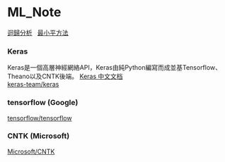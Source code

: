 # ML_Note


[迴歸分析](https://zh.wikipedia.org/wiki/%E8%BF%B4%E6%AD%B8%E5%88%86%E6%9E%90)  
[最小平方法](https://zh.wikipedia.org/wiki/%E6%9C%80%E5%B0%8F%E4%BA%8C%E4%B9%98%E6%B3%95)  

### Keras
Keras是一個高層神經網絡API，Keras由純Python編寫而成並基Tensorflow、Theano以及CNTK後端。
[Keras 中文文档](https://keras.io/zh/)  
[keras-team/keras](https://github.com/keras-team/keras)  

### tensorflow (Google)  
[tensorflow/tensorflow](https://github.com/tensorflow/tensorflow)  

### CNTK (Microsoft)  
[Microsoft/CNTK](https://github.com/Microsoft/cntk)  
